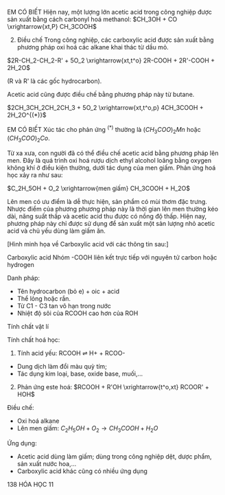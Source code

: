 EM CÓ BIẾT
Hiện nay, một lượng lớn acetic acid trong công nghiệp được sản xuất bằng cách carbonyl hoá methanol:
$CH_3OH + CO \xrightarrow{xt,P} CH_3COOH$

2. Điều chế
Trong công nghiệp, các carboxylic acid được sản xuất bằng phương pháp oxi hoá các alkane khai thác từ dầu mỏ.

$2R-CH_2-CH_2-R' + 5O_2 \xrightarrow{xt,t^o} 2R-COOH + 2R'-COOH + 2H_2O$

(R và R' là các gốc hydrocarbon).

Acetic acid cũng được điều chế bằng phương pháp này từ butane.

$2CH_3CH_2CH_2CH_3 + 5O_2 \xrightarrow{xt,t^o,p} 4CH_3COOH + 2H_2O^{(*)}$

EM CÓ BIẾT
Xúc tác cho phản ứng $^{(*)}$ thường là $(CH_3COO)_2Mn$ hoặc $(CH_3COO)_2Co$.

Từ xa xưa, con người đã có thể điều chế acetic acid bằng phương pháp lên men. Đây là quá trình oxi hoá rượu dịch ethyl alcohol loãng bằng oxygen không khí ở điều kiện thường, dưới tác dụng của men giấm. Phản ứng hoá học xảy ra như sau:

$C_2H_5OH + O_2 \xrightarrow{men giấm} CH_3COOH + H_2O$

Lên men có ưu điểm là dễ thực hiện, sản phẩm có mùi thơm đặc trưng. Nhược điểm của phương phương pháp này là thời gian lên men thường kéo dài, năng suất thấp và acetic acid thu được có nồng độ thấp. Hiện nay, phương pháp này chỉ được sử dụng để sản xuất một sản lượng nhỏ acetic acid và chủ yếu dùng làm giấm ăn.

[Hình minh họa về Carboxylic acid với các thông tin sau:]

Carboxylic acid
Nhóm -COOH liên kết trực tiếp với nguyên tử carbon hoặc hydrogen

Danh pháp:
- Tên hydrocarbon (bỏ e) + oic + acid
- Thể lỏng hoặc rắn.
- Từ C1 - C3 tan vô hạn trong nước
- Nhiệt độ sôi của RCOOH cao hơn của ROH

Tính chất vật lí

Tính chất hoá học:
1. Tính acid yếu: RCOOH ⇌ H+ + RCOO-
- Dung dịch làm đổi màu quỳ tím;
- Tác dụng kim loại, base, oxide base, muối,...

2. Phản ứng este hoá:
$RCOOH + R'OH \xrightarrow{t^o,xt} RCOOR' + HOH$

Điều chế:
- Oxi hoá alkane
- Lên men giấm: $C_2H_5OH + O_2 \rightarrow CH_3COOH + H_2O$

Ứng dụng:
- Acetic acid dùng làm giấm; dùng trong công nghiệp dệt, dược phẩm, sản xuất nước hoa,...
- Carboxylic acid khác cũng có nhiều ứng dụng

138 HÓA HỌC 11